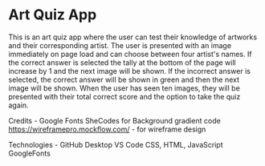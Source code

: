 # Art Quiz App

This is an art quiz app where the user can test their knowledge of artworks and their corresponding artist. The user is presented with an image immediately on page load and can choose between four artist's names. If the correct answer is selected the tally at the bottom of the page will increase by 1 and the next image will be shown. If the incorrect answer is selected, the correct answer will be shown in green and then the next image will be shown. When the user has seen ten images, they will be presented with their total correct score and the option to take the quiz again.

Credits -
Google Fonts
SheCodes for Background gradient code
https://wireframepro.mockflow.com/ - for wireframe design

Technologies -
GitHub Desktop
VS Code
CSS, HTML, JavaScript
GoogleFonts
